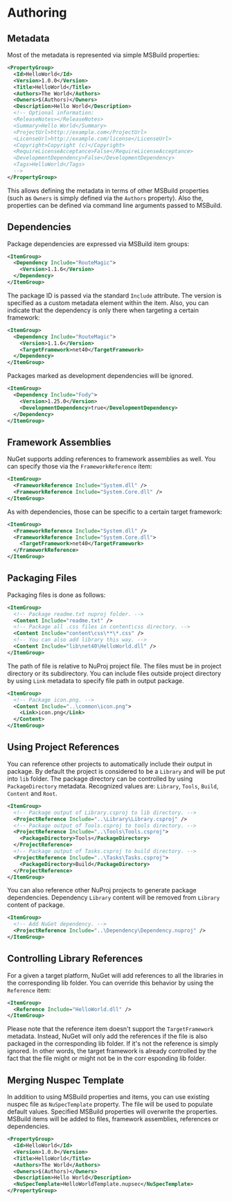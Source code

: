 # Authoring

## Metadata

Most of the metadata is represented via simple MSBuild properties:

```xml
<PropertyGroup>
  <Id>HelloWorld</Id>
  <Version>1.0.0</Version>
  <Title>HelloWorld</Title>
  <Authors>The World</Authors>
  <Owners>$(Authors)</Owners>
  <Description>Hello World</Description>
  <!-- Optional information:
  <ReleaseNotes></ReleaseNotes>
  <Summary>Hello World</Summary>
  <ProjectUrl>http://example.com</ProjectUrl>
  <LicenseUrl>http://example.com/license</LicenseUrl>
  <Copyright>Copyright (c)</Copyright>
  <RequireLicenseAcceptance>False</RequireLicenseAcceptance>
  <DevelopmentDependency>False</DevelopmentDependency>
  <Tags>HelloWorld</Tags>
  -->
</PropertyGroup>
```

This allows defining the metadata in terms of other MSBuild properties (such as
`Owners` is simply defined via the `Authors` property). Also the, properties
can be defined via command line arguments passed to MSBuild.

## Dependencies

Package dependencies are expressed via MSBuild item groups:

```xml
<ItemGroup>
  <Dependency Include="RouteMagic">
    <Version>1.1.6</Version>
  </Dependency>
</ItemGroup>
```

The package ID is passed via the standard `Include` attribute. The version is
specified as a custom metadata element within the item. Also, you can indicate
that the dependency is only there when targeting a certain framework:

```xml
<ItemGroup>
  <Dependency Include="RouteMagic">
    <Version>1.1.6</Version>
    <TargetFramework>net40</TargetFramework>
  </Dependency>
</ItemGroup>
```

Packages marked as development dependencies will be ignored.

```xml
<ItemGroup>
  <Dependency Include="Fody">
    <Version>1.25.0</Version>
    <DevelopmentDependency>true</DevelopmentDependency>
  </Dependency>
</ItemGroup>
```

## Framework Assemblies

NuGet supports adding references to framework assemblies as well. You can
specify those via the `FrameworkReference` item:

```xml
<ItemGroup>
  <FrameworkReference Include="System.dll" />
  <FrameworkReference Include="System.Core.dll" />
</ItemGroup>
```

As with dependencies, those can be specific to a certain target framework:

```xml
<ItemGroup>
  <FrameworkReference Include="System.dll" />
  <FrameworkReference Include="System.Core.dll">
    <TargetFramework>net40</TargetFramework>
  </FrameworkReference>
</ItemGroup>
```

## Packaging Files

Packaging files is done as follows:

```xml
<ItemGroup>
  <!-- Package readme.txt nuproj folder. -->
  <Content Include="readme.txt" />
  <!-- Package all .css files in content\css directory. -->
  <Content Include="content\css\**\*.css" />
  <!-- You can also add library this way. -->
  <Content Include="lib\net40\HelloWorld.dll" />
</ItemGroup>
```

The path of file is relative to NuProj project file. The files must be in 
project directory or its subdirectory. You can include files outside project 
directory by using `Link` metadata to specify file path in output package.

```xml
<ItemGroup>
  <!-- Package icon.png. -->
  <Content Include="..\common\icon.png">
    <Link>icon.png</Link>
  </Content>
</ItemGroup>
```

## Using Project References

You can reference other projects to automatically include their output in 
package. By default the project is considered to be a `Library` and will be
put into `lib` folder. The package directory can be controlled by using 
`PackageDirectory` metadata. Recognized values are: `Library`, `Tools`, `Build`,
`Content` and `Root`. 

```xml
<ItemGroup>
  <!-- Package output of Library.csproj to lib directory. -->
  <ProjectReference Include="..\Library\Library.csproj" />
  <!-- Package output of Tools.csproj to tools directory. -->
  <ProjectReference Include="..\Tools\Tools.csproj">
    <PackageDirectory>Tools</PackageDirectory>
  </ProjectReference>
  <!-- Package output of Tasks.csproj to build directory. -->
  <ProjectReference Include="..\Tasks\Tasks.csproj">
    <PackageDirectory>Build</PackageDirectory>
  </ProjectReference>
</ItemGroup>
```

You can also reference other NuProj projects to generate package dependencies.
Dependency `Library` content will be removed from `Library` content of package.

```xml
<ItemGroup>
  <!-- Add NuGet dependency. -->
  <ProjectReference Include="..\Dependency\Dependency.nuproj" />
</ItemGroup>
```

## Controlling Library References

For a given a target platform, NuGet will add references to all the libraries in
the corresponding lib folder. You can override this behavior by using the
`Reference` item:

```xml
<ItemGroup>
  <Reference Include="HelloWorld.dll" />
</ItemGroup>
```

Please note that the reference item doesn't support the `TargetFramework`
metadata. Instead, NuGet will only add the references if the file is also
packaged in the corresponding lib folder. If it's not the reference is simply
ignored. In other words, the target framework is already controlled by the fact
that the file might or might not be in the corr                 esponding lib folder.

## Merging Nuspec Template

In addition to using MSBuild properties and items, you can use existing nuspec
file as `NuSpecTemplate` property. The file will be used to populate default 
values. Specified MSBuild properties will overwrite the properties. MSBuild
items will be added to files, framework assemblies, references or dependencies.

```xml
<PropertyGroup>
  <Id>HelloWorld</Id>
  <Version>1.0.0</Version>
  <Title>HelloWorld</Title>
  <Authors>The World</Authors>
  <Owners>$(Authors)</Owners>
  <Description>Hello World</Description>
  <NuSpecTemplate>HelloWorldTemplate.nupsec</NuSpecTemplate>
</PropertyGroup>
```
